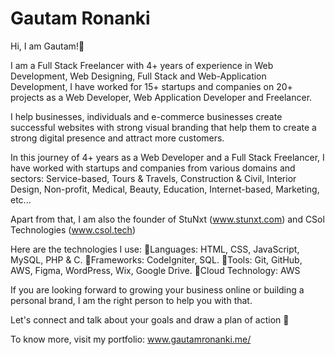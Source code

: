 # Gautam Ronanki

Hi, I am Gautam!👋

I am a Full Stack Freelancer with 4+ years of experience in Web Development, Web Designing, Full Stack and Web-Application Development, I have worked for 15+ startups and companies on 20+ projects as a Web Developer, Web Application Developer and Freelancer.

I help businesses, individuals and e-commerce businesses create successful websites with strong visual branding that help them to create a strong digital presence and attract more customers.

In this journey of 4+ years as a Web Developer and a Full Stack Freelancer, I have worked with startups and companies from various domains and sectors: Service-based, Tours & Travels, Construction & Civil, Interior Design, Non-profit, Medical, Beauty, Education, Internet-based, Marketing, etc...

Apart from that, I am also the founder of StuNxt (www.stunxt.com) and CSol Technologies (www.csol.tech)

Here are the technologies I use:
📎Languages: HTML, CSS, JavaScript, MySQL, PHP & C.
📎Frameworks: CodeIgniter, SQL.
📎Tools: Git, GitHub, AWS, Figma, WordPress, Wix, Google Drive.
📎Cloud Technology: AWS

If you are looking forward to growing your business online or building a personal brand, I am the right person to help you with that.

Let's connect and talk about your goals and draw a plan of action 🎯

To know more, visit my portfolio: www.gautamronanki.me/
